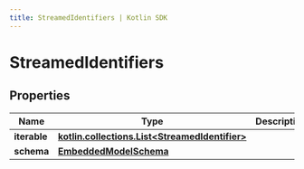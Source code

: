 ```yaml
---
title: StreamedIdentifiers | Kotlin SDK
---
```



# StreamedIdentifiers

## Properties
Name | Type | Description | Notes
------------ | ------------- | ------------- | -------------
**iterable** | [**kotlin.collections.List&lt;StreamedIdentifier&gt;**](StreamedIdentifier) |  | 
**schema** | [**EmbeddedModelSchema**](EmbeddedModelSchema) |  |  [optional]



